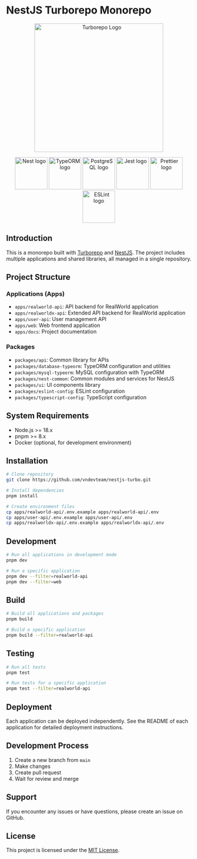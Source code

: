 # NestJS Turborepo Monorepo

<p align="center">
  <a href="https://turborepo.com/" target="blank"><img src="https://user-images.githubusercontent.com/4060187/106504110-82f58d00-6494-11eb-87b7-a16d4f68bc5a.png" width="350" alt="Turborepo Logo" /></a>
</p>

<p align="center">
  <a href="https://nestjs.com/" target="blank"><img src="https://nestjs.com/img/logo-small.svg" width="88" alt="Nest logo" /></a>
  <a href="https://typeorm.io/" target="blank"><img src="https://avatars.githubusercontent.com/u/20165699" width="88" alt="TypeORM logo" /></a>
  <a href="https://www.postgresql.org/" target="blank"><img src="https://www.postgresql.org/media/img/about/press/elephant.png" width="88" alt="PostgreSQL logo" /></a>
  <a href="https://jestjs.io/" target="blank"><img src="https://raw.githubusercontent.com/jestjs/jest/refs/heads/main/website/static/img/jest.png" width="88" alt="Jest logo" /></a>
  <a href="https://prettier.io/" target="blank"><img src="https://raw.githubusercontent.com/prettier/prettier/refs/heads/main/website/static/icon.png" width="88" alt="Prettier logo" /></a>
  <a href="https://eslint.org/" target="blank"><img src="https://upload.wikimedia.org/wikipedia/commons/e/e3/ESLint_logo.svg" width="88" alt="ESLint logo" /></a>
</p>

## Introduction

This is a monorepo built with [Turborepo](https://turbo.build/repo) and [NestJS](https://nestjs.com/). The project includes multiple applications and shared libraries, all managed in a single repository.

## Project Structure

### Applications (Apps)

- `apps/realworld-api`: API backend for RealWorld application
- `apps/realworldx-api`: Extended API backend for RealWorld application
- `apps/user-api`: User management API
- `apps/web`: Web frontend application
- `apps/docs`: Project documentation

### Packages

- `packages/api`: Common library for APIs
- `packages/database-typeorm`: TypeORM configuration and utilities
- `packages/mysql-typeorm`: MySQL configuration with TypeORM
- `packages/nest-common`: Common modules and services for NestJS
- `packages/ui`: UI components library
- `packages/eslint-config`: ESLint configuration
- `packages/typescript-config`: TypeScript configuration

## System Requirements

- Node.js >= 18.x
- pnpm >= 8.x
- Docker (optional, for development environment)

## Installation

```bash
# Clone repository
git clone https://github.com/vndevteam/nestjs-turbo.git

# Install dependencies
pnpm install

# Create environment files
cp apps/realworld-api/.env.example apps/realworld-api/.env
cp apps/user-api/.env.example apps/user-api/.env
cp apps/realworldx-api/.env.example apps/realworldx-api/.env
```

## Development

```bash
# Run all applications in development mode
pnpm dev

# Run a specific application
pnpm dev --filter=realworld-api
pnpm dev --filter=web
```

## Build

```bash
# Build all applications and packages
pnpm build

# Build a specific application
pnpm build --filter=realworld-api
```

## Testing

```bash
# Run all tests
pnpm test

# Run tests for a specific application
pnpm test --filter=realworld-api
```

## Deployment

Each application can be deployed independently. See the README of each application for detailed deployment instructions.

## Development Process

1. Create a new branch from `main`
2. Make changes
3. Create pull request
4. Wait for review and merge

## Support

If you encounter any issues or have questions, please create an issue on GitHub.

## License

This project is licensed under the [MIT License](LICENSE).
